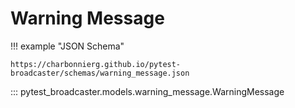# Warning Message

!!! example "JSON Schema"

    https://charbonnierg.github.io/pytest-broadcaster/schemas/warning_message.json

::: pytest_broadcaster.models.warning_message.WarningMessage

<style>
  .md-content__button {
    display: none;
  }
</style>
